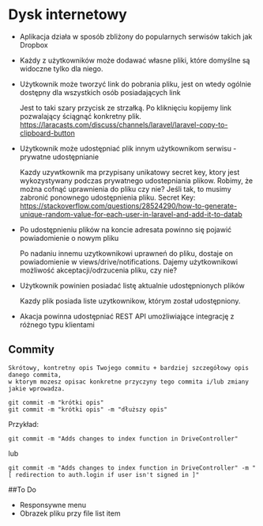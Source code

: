# Dysk internetowy

- Aplikacja działa w sposób zbliżony do popularnych serwisów takich jak Dropbox
- Każdy z użytkowników może dodawać własne pliki, które domyślne są widoczne tylko dla niego.


- Użytkownik może tworzyć link do pobrania pliku, jest on wtedy ogólnie dostępny dla wszystkich osób posiadających link

	Jest to taki szary przycisk ze strzałką. Po kliknięciu kopijemy link pozwalający ściągnąć konkretny plik.
	https://laracasts.com/discuss/channels/laravel/laravel-copy-to-clipboard-button
	
- Użytkownik może udostępniać plik innym użytkownikom serwisu - prywatne udostępnianie
	
	Kazdy uzywtkownik ma przypisany unikatowy secret key, ktory jest wykozystywany podczas prywatnego udostepniania plikow.
	Robimy, że można cofnąć uprawnienia do pliku czy nie? Jeśli tak, to musimy zabronić ponownego udostępnienia pliku.
	Secret Key:
	https://stackoverflow.com/questions/28524290/how-to-generate-unique-random-value-for-each-user-in-laravel-and-add-it-to-datab
	
- Po udostępnieniu plików na koncie adresata powinno się pojawić powiadomienie o nowym pliku

	Po nadaniu innemu uzytkownikowi uprawneń do pliku, dostaje on powiadomienie w views/drive/notifications.
	Dajemy użytkownikowi możliwość akceptacji/odrzucenia pliku, czy nie?
	
- Użytkownik powinien posiadać listę aktualnie udostępnionych plików

	Kazdy plik posiada liste uzytkownikow, którym został udostępniony.
	
- Akacja powinna udostępniać REST API umożliwiające integrację z różnego typu klientami


## Commity

 
    Skrótowy, kontretny opis Twojego commitu + bardziej szczegółowy opis danego commita, 
    w ktorym mozesz opisac konkretne przyczyny tego commita i/lub zmiany jakie wprowadza.
    
    git commit -m "krótki opis"
    git commit -m "krótki opis" -m "dłuższy opis"

Przykład:

    git commit -m "Adds changes to index function in DriveController"

lub

    git commit -m "Adds changes to index function in DriveController" -m "[ redirection to auth.login if user isn't signed in ]"


##To Do

- Responsywne menu
- Obrazek pliku przy file list item
